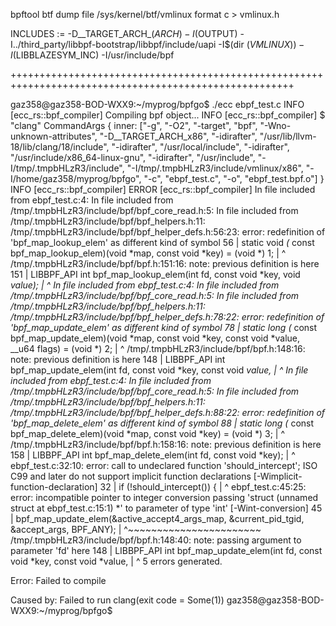 bpftool btf dump file /sys/kernel/btf/vmlinux format c > vmlinux.h


INCLUDES := -D__TARGET_ARCH_$(ARCH) -I$(OUTPUT) -I../third_party/libbpf-bootstrap/libbpf/include/uapi -I$(dir $(VMLINUX)) -I$(LIBBLAZESYM_INC) -I/usr/include/bpf


+++++++++++++++++++++++++++++++++++++++++++++++++++++++++++++++++++++++++++++++++++++++++++++++++++++++

gaz358@gaz358-BOD-WXX9:~/myprog/bpfgo$ ./ecc ebpf_test.c
INFO [ecc_rs::bpf_compiler] Compiling bpf object...
INFO [ecc_rs::bpf_compiler] $ "clang" CommandArgs { inner: ["-g", "-O2", "-target", "bpf", "-Wno-unknown-attributes", "-D__TARGET_ARCH_x86", "-idirafter", "/usr/lib/llvm-18/lib/clang/18/include", "-idirafter", "/usr/local/include", "-idirafter", "/usr/include/x86_64-linux-gnu", "-idirafter", "/usr/include", "-I/tmp/.tmpbHLzR3/include", "-I/tmp/.tmpbHLzR3/include/vmlinux/x86", "-I/home/gaz358/myprog/bpfgo", "-c", "ebpf_test.c", "-o", "ebpf_test.bpf.o"] }
INFO [ecc_rs::bpf_compiler] 
ERROR [ecc_rs::bpf_compiler] In file included from ebpf_test.c:4:
In file included from /tmp/.tmpbHLzR3/include/bpf/bpf_core_read.h:5:
In file included from /tmp/.tmpbHLzR3/include/bpf/bpf_helpers.h:11:
/tmp/.tmpbHLzR3/include/bpf/bpf_helper_defs.h:56:23: error: redefinition of 'bpf_map_lookup_elem' as different kind of symbol
   56 | static void *(* const bpf_map_lookup_elem)(void *map, const void *key) = (void *) 1;
      |                       ^
/tmp/.tmpbHLzR3/include/bpf/bpf.h:151:16: note: previous definition is here
  151 | LIBBPF_API int bpf_map_lookup_elem(int fd, const void *key, void *value);
      |                ^
In file included from ebpf_test.c:4:
In file included from /tmp/.tmpbHLzR3/include/bpf/bpf_core_read.h:5:
In file included from /tmp/.tmpbHLzR3/include/bpf/bpf_helpers.h:11:
/tmp/.tmpbHLzR3/include/bpf/bpf_helper_defs.h:78:22: error: redefinition of 'bpf_map_update_elem' as different kind of symbol
   78 | static long (* const bpf_map_update_elem)(void *map, const void *key, const void *value, __u64 flags) = (void *) 2;
      |                      ^
/tmp/.tmpbHLzR3/include/bpf/bpf.h:148:16: note: previous definition is here
  148 | LIBBPF_API int bpf_map_update_elem(int fd, const void *key, const void *value,
      |                ^
In file included from ebpf_test.c:4:
In file included from /tmp/.tmpbHLzR3/include/bpf/bpf_core_read.h:5:
In file included from /tmp/.tmpbHLzR3/include/bpf/bpf_helpers.h:11:
/tmp/.tmpbHLzR3/include/bpf/bpf_helper_defs.h:88:22: error: redefinition of 'bpf_map_delete_elem' as different kind of symbol
   88 | static long (* const bpf_map_delete_elem)(void *map, const void *key) = (void *) 3;
      |                      ^
/tmp/.tmpbHLzR3/include/bpf/bpf.h:158:16: note: previous definition is here
  158 | LIBBPF_API int bpf_map_delete_elem(int fd, const void *key);
      |                ^
ebpf_test.c:32:10: error: call to undeclared function 'should_intercept'; ISO C99 and later do not support implicit function declarations [-Wimplicit-function-declaration]
   32 |     if (!should_intercept()) {
      |          ^
ebpf_test.c:45:25: error: incompatible pointer to integer conversion passing 'struct (unnamed struct at ebpf_test.c:15:1) *' to parameter of type 'int' [-Wint-conversion]
   45 |     bpf_map_update_elem(&active_accept4_args_map, &current_pid_tgid, &accept_args, BPF_ANY);
      |                         ^~~~~~~~~~~~~~~~~~~~~~~~
/tmp/.tmpbHLzR3/include/bpf/bpf.h:148:40: note: passing argument to parameter 'fd' here
  148 | LIBBPF_API int bpf_map_update_elem(int fd, const void *key, const void *value,
      |                                        ^
5 errors generated.

Error: Failed to compile

Caused by:
    Failed to run clang(exit code = Some(1))
gaz358@gaz358-BOD-WXX9:~/myprog/bpfgo$ 
